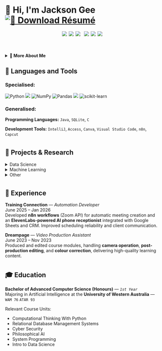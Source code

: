 # 🤖 Hi, I'm Jackson Gee <br> [![📄 Download Résumé](https://img.shields.io/badge/📄%20Download%20Resume-0052CC?style=for-the-badge&logo=adobeacrobatreader&logoColor=white)](https://github.com/yourusername/yourrepo/raw/main/Jackson_Gee_Resume.pdf)


<p align="center" style="display: flex; flex-wrap: wrap; justify-content: center; gap: 6px;">
  <img src="https://img.shields.io/badge/1st%20Year-6A0DAD?style=for-the-badge&logo=readthedocs&logoColor=white" height="32" />
  <img src="https://img.shields.io/badge/University%20of%20Western%20Australia-003366?style=for-the-badge&logo=google-scholar&logoColor=white" height="32" />
  <img src="https://img.shields.io/badge/Artificial%20Intelligence%20Major-2E8B57?style=for-the-badge&logo=openai&logoColor=white" height="32" />
  <br>
<img src="https://img.shields.io/badge/Looking%20for%20Internships-008080?style=for-the-badge&logo=target&logoColor=white" height="32" />
  <img src="https://img.shields.io/badge/Data%20Science-FFB100?style=for-the-badge&logo=databricks&logoColor=black" height="32" />
  <img src="https://img.shields.io/badge/Machine%20Learning-1E90FF?style=for-the-badge&logo=react&logoColor=white" height="32" />
</p>

#

<details>
  <summary><b>📘 More About Me</b></summary>
  <br>
  <div align="left">
    <p align="left" style="max-width: 800px; line-height: 1.6; font-size: 15px;">
      👋 Hi there! I'm Jackson, a first-year AI major looking to make it to the big leagues of AI. I moved here (Perth) from Cape Town, South Africa 🇿🇦 to pursue my further studies. I plan to deeply understand all there is about AI 🤖 — from data science to machine learning. And when I mean learn... I mean learn — no vibe-coding, just pure knowledge 🧠. My goals are to achieve 🎯 top marks, build 💻 personal projects, and create things that genuinely teach me something new. All of this to hopefully land an awesome 💼 internship somewhere...
      <br>I know some people might say I’m getting ahead of myself — but honestly, that’s the point. To. Get. Ahead. 🦾
<br>
      Anyways... I’m part of my uni’s 🤝 AI club, I have an unbelievably cute 🐶 dog — Bailey the Beagle — I love 🏋️ working out. And I also have an amazing girlfriend ❤️
<br>
      If you’ve gotten this far, thanks so much for taking a moment out of your day to read this 🙏
    </p>
  </div>

  <!-- 🐶 Image gallery inside the dropdown -->
  <p align="center">
    <img src="Images/Image1.jpg" height="200" style="border-radius:10px; box-shadow:0 2px 6px rgba(0,0,0,0.2); margin: 6px;">
    <img src="Images/Image4.jpg" height="200" style="border-radius:10px; box-shadow:0 2px 6px rgba(0,0,0,0.2); margin: 6px;">
    <img src="Images/Image3.jpg" height="200" style="border-radius:10px; box-shadow:0 2px 6px rgba(0,0,0,0.2); margin: 6px;">
  </p>
</details>






## 🧰 Languages and Tools
### Specialised:
![Python](https://img.shields.io/badge/python-3670A0?style=for-the-badge&logo=python&logoColor=ffdd54)
<img src="https://img.shields.io/badge/Jupyter%20Lab-F37626?style=for-the-badge&logo=jupyter&logoColor=white" height="32" />
![NumPy](https://img.shields.io/badge/numpy-%23013243.svg?style=for-the-badge&logo=numpy&logoColor=white)
![Pandas](https://img.shields.io/badge/pandas-%23150458.svg?style=for-the-badge&logo=pandas&logoColor=white)
  <img src="https://img.shields.io/badge/Matplotlib-11557C?style=for-the-badge&logo=plotly&logoColor=white" />
![scikit-learn](https://img.shields.io/badge/scikit--learn-%23F7931E.svg?style=for-the-badge&logo=scikit-learn&logoColor=white)
<!-- This is a comment that will not be displayed in the rendered output. 
![C](https://img.shields.io/badge/c-%2300599C.svg?style=for-the-badge&logo=c&logoColor=white)
![SQLite](https://img.shields.io/badge/sqlite-%2307405e.svg?style=for-the-badge&logo=sqlite&logoColor=white)
![Java](https://img.shields.io/badge/java-%23ED8B00.svg?style=for-the-badge&logo=openjdk&logoColor=white)
![IntelliJ IDEA](https://img.shields.io/badge/IntelliJIDEA-000000.svg?style=for-the-badge&logo=intellij-idea&logoColor=white)
![Microsoft Access](https://img.shields.io/badge/Microsoft_Access-A4373A?style=for-the-badge&logo=microsoft-access&logoColor=white)
![Canva](https://img.shields.io/badge/Canva-%2300C4CC.svg?style=for-the-badge&logo=Canva&logoColor=white)
![Visual Studio Code](https://img.shields.io/badge/Visual%20Studio%20Code-0078d7.svg?style=for-the-badge&logo=visual-studio-code&logoColor=white)-->
### Generalised:
**Programming Languages:** `Java`, `SQLite`, `C` 

**Development Tools:** `IntelliJ`, `Access`, `Canva`, `Visual Studio Code`, `n8n`, `Capcut`  

#

## 🚀 Projects & Research

<details>
  <summary>Data Science</summary>
  <ul>
    <li>
      <!-- Add your data science projects here -->
    </li>
  </ul>
</details>

<details>
  <summary>Machine Learning</summary>
  <ul>
    <li>
      <a href="https://github.com/jacksonjgee/SVM-Titanic">SVM-Titanic: Predict Titanic survival with Support Vector Machine</a>  
      <br>Used Python, JupyterLab, Pandas, NumPy, Scikit-learn and Matplotlib to build, train, and evaluate an SVM model for the Titanic dataset (Kaggle).
    </li>
  </ul>
</details>

<details>
  <summary>Other</summary>
  <ul>
    <li>
      <!-- Add your deep learning projects here -->
    </li>
  </ul>
</details>

#

## 💼 Experience

**Training Connection** — *Automation Developer*  
June 2025 – Jan 2026
<br>Developed **n8n workflows** (Zoom API) for automatic meeting creation and an **ElevenLabs-powered AI phone receptionist** integrated with Google Sheets and CRM. Improved scheduling reliability and client communication.

**Dreampage** — *Video Production Assistant*  
June 2023 – Nov 2023  
Produced and edited course modules, handling **camera operation**, **post-production editing**, and **colour correction**, delivering high-quality learning content.

#

## 🎓 Education

**Bachelor of Advanced Computer Science (Honours)** — *`1st Year`*  
Majoring in Artificial Intelligence at the **University of Western Australia** — `WAM 76` `ATAR 93`

Relevant Course Units:
- Computational Thinking With Python
- Relational Database Management Systems
- Cyber Security
- Philosophical AI
- System Programming
- Intro to Data Science

